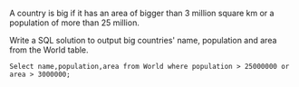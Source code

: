 A country is big if it has an area of bigger than 3 million square km or a population of more than 25 million.

Write a SQL solution to output big countries' name, population and area from the World table.
```
Select name,population,area from World where population > 25000000 or area > 3000000;
```
